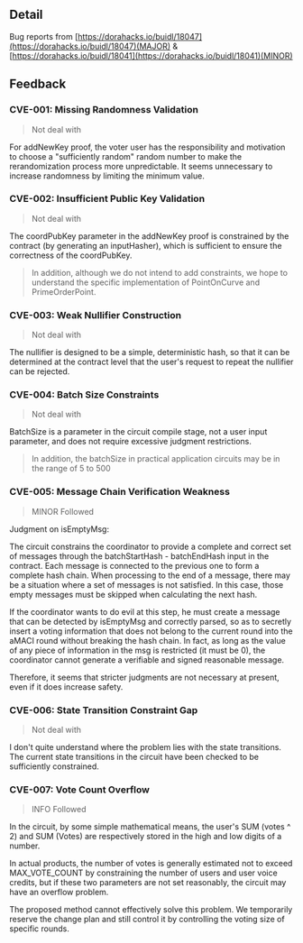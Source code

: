 ## Detail

Bug reports from [https://dorahacks.io/buidl/18047](https://dorahacks.io/buidl/18047)(MAJOR) & [https://dorahacks.io/buidl/18041](https://dorahacks.io/buidl/18041)(MINOR)

## Feedback

### CVE-001: Missing Randomness Validation

> Not deal with

For addNewKey proof, the voter user has the responsibility and motivation to choose a "sufficiently random" random number to make the rerandomization process more unpredictable. It seems unnecessary to increase randomness by limiting the minimum value.

### CVE-002: Insufficient Public Key Validation

> Not deal with

The coordPubKey parameter in the addNewKey proof is constrained by the contract (by generating an inputHasher), which is sufficient to ensure the correctness of the coordPubKey.

> In addition, although we do not intend to add constraints, we hope to understand the specific implementation of PointOnCurve and PrimeOrderPoint.

### CVE-003: Weak Nullifier Construction

> Not deal with

The nullifier is designed to be a simple, deterministic hash, so that it can be determined at the contract level that the user's request to repeat the nullifier can be rejected.

### CVE-004: Batch Size Constraints

> Not deal with

BatchSize is a parameter in the circuit compile stage, not a user input parameter, and does not require excessive judgment restrictions.

> In addition, the batchSize in practical application circuits may be in the range of 5 to 500

### CVE-005: Message Chain Verification Weakness

> MINOR Followed

Judgment on isEmptyMsg:

The circuit constrains the coordinator to provide a complete and correct set of messages through the batchStartHash - batchEndHash input in the contract. Each message is connected to the previous one to form a complete hash chain.
When processing to the end of a message, there may be a situation where a set of messages is not satisfied. In this case, those empty messages must be skipped when calculating the next hash.

If the coordinator wants to do evil at this step, he must create a message that can be detected by isEmptyMsg and correctly parsed, so as to secretly insert a voting information that does not belong to the current round into the aMACI round without breaking the hash chain.
In fact, as long as the value of any piece of information in the msg is restricted (it must be 0), the coordinator cannot generate a verifiable and signed reasonable message.

Therefore, it seems that stricter judgments are not necessary at present, even if it does increase safety.

### CVE-006: State Transition Constraint Gap

> Not deal with

I don't quite understand where the problem lies with the state transitions. The current state transitions in the circuit have been checked to be sufficiently constrained.

### CVE-007: Vote Count Overflow

> INFO Followed

In the circuit, by some simple mathematical means, the user's SUM (votes ^ 2) and SUM (Votes) are respectively stored in the high and low digits of a number.

In actual products, the number of votes is generally estimated not to exceed MAX_VOTE_COUNT by constraining the number of users and user voice credits, but if these two parameters are not set reasonably, the circuit may have an overflow problem.

The proposed method cannot effectively solve this problem. We temporarily reserve the change plan and still control it by controlling the voting size of specific rounds.
